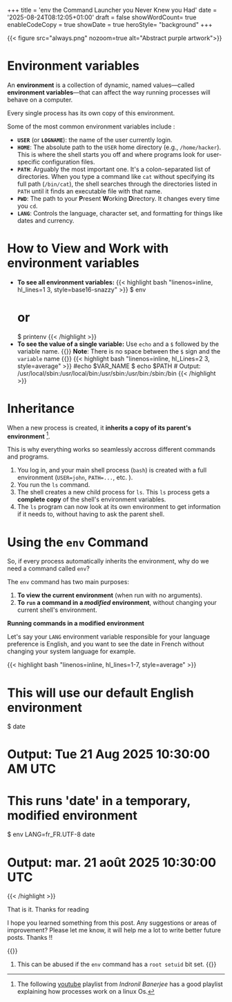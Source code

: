 +++
title = 'env the Command Launcher you Never Knew you Had'
date = '2025-08-24T08:12:05+01:00'
draft = false
showWordCount= true
enableCodeCopy = true
showDate = true
heroStyle= "background"
+++

{{< figure
src="always.png"
nozoom=true
alt="Abstract purple artwork">}}

# Environment variables

An **environment** is a collection of dynamic, named values—called **environment variables**—that can affect the way running processes will behave on a computer.

Every single process has its own copy of this environment.

Some of the most common environment variables include :

- **`USER`** (or **`LOGNAME`**): the name of the user currently login.
- **`HOME`**: The absolute path to the `USER` home directory (e.g., `/home/hacker`). This is where the shell starts you off and where programs look for user-specific configuration files.
- **`PATH`**: Arguably the most important one. It's a colon-separated list of directories. When you type a command like `cat` without specifying its full path (`/bin/cat`), the shell searches through the directories listed in `PATH` until it finds an executable file with that name.
- **`PWD`**: The path to your **P**resent **W**orking **D**irectory. It changes every time you `cd`.
- **`LANG`**: Controls the language, character set, and formatting for things like dates and currency.

# How to View and Work with environment variables

- **To see all environment variables:**
  {{< highlight bash "linenos=inline, hl_lines=1 3, style=base16-snazzy" >}}
  $ env
  # or
  $ printenv
  {{< /highlight >}}
- **To see the value of a single variable:** Use `echo` and a `$` followed by the variable name.
  {{<alert>}}
  **Note**: There is no space between the `$` sign and the `variable` name
  {{</alert>}}
  {{< highlight bash "linenos=inline, hl_Lines=2 3, style=average" >}}
  #echo $VAR_NAME
  $ echo $PATH # Output: /usr/local/sbin:/usr/local/bin:/usr/sbin:/usr/bin:/sbin:/bin
  {{< /highlight >}}

# Inheritance

When a new process is created, it **inherits a copy of its parent's environment** [^1].

This is why everything works so seamlessly accross different commands and programs.

1.  You log in, and your main shell process (`bash`) is created with a full environment (`USER=john`, `PATH=...`, etc. ).
2.  You run the `ls` command.
3.  The shell creates a new child process for `ls`. This `ls` process gets a **complete copy** of the shell's environment variables.
4.  The `ls` program can now look at its own environment to get information if it needs to, without having to ask the parent shell.

# Using the `env` Command

So, if every process automatically inherits the environment, why do we need a command called `env`?

The `env` command has two main purposes:

1.  **To view the current environment** (when run with no arguments).
2.  **To `run` a command in a _modified_ environment**, without changing your current shell's environment.

**Running commands in a modified environment**

Let's say your `LANG` environment variable responsible for your language preference is English, and you want to see the date in French without changing your system language for example.

{{< highlight bash "linenos=inline, hl_lines=1-7, style=average" >}}

# This will use our default English environment

$ date

# Output: Tue 21 Aug 2025 10:30:00 AM UTC

# This runs 'date' in a temporary, modified environment

$ env LANG=fr_FR.UTF-8 date

# Output: mar. 21 août 2025 10:30:00 UTC

{{< /highlight >}}

That is it. Thanks for reading

I hope you learned something from this post. Any suggestions or areas of improvement? Please let me know, it will help me a lot to write better future posts. Thanks !!

{{<alert>}}

1. This can be abused if the `env` command has a `root setuid` bit set.
   {{</alert>}}

[^1]: The following [youtube](https://youtu.be/6GwNvaUUgWU?si=QWw3wGjjLDJdVHfW) playlist from _Indronil Banerjee_ has a good playlist explaining how processes work on a linux Os.
